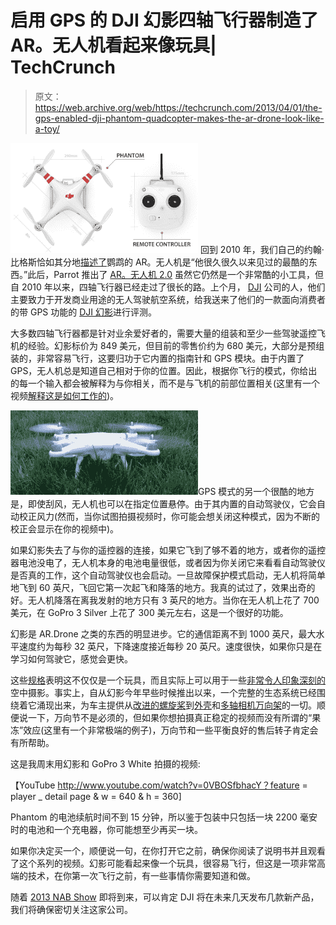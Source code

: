 # 启用 GPS 的 DJI 幻影四轴飞行器制造了 AR。无人机看起来像玩具| TechCrunch

> 原文：<https://web.archive.org/web/https://techcrunch.com/2013/04/01/the-gps-enabled-dji-phantom-quadcopter-makes-the-ar-drone-look-like-a-toy/>

[![dji_phantom](img/a5c6f349d90ca197f99cd3ca84481a7b.png)](https://web.archive.org/web/20230313195222/https://techcrunch.com/2013/04/01/the-gps-enabled-dji-phantom-quadcopter-makes-the-ar-drone-look-like-a-toy/dji_phantom/) 回到 2010 年，我们自己的约翰·比格斯恰如其分地[描述了](https://web.archive.org/web/20230313195222/https://techcrunch.com/2010/10/20/review-parrot-ar-drone/)鹦鹉的 AR。无人机是“他很久很久以来见过的最酷的东西。”此后，Parrot 推出了 [AR。无人机 2.0](https://web.archive.org/web/20230313195222/https://techcrunch.com/2012/03/01/parrot-ar-drone-2-priced-at-300-available-for-pre-order/) 虽然它仍然是一个非常酷的小工具，但自 2010 年以来，四轴飞行器已经走过了很长的路。上个月， [DJI](https://web.archive.org/web/20230313195222/http://www.dji-innovations.com/) 公司的人，他们主要致力于开发商业用途的无人驾驶航空系统，给我送来了他们的一款面向消费者的带 GPS 功能的 [DJI 幻影](https://web.archive.org/web/20230313195222/http://www.dji-innovations.com/products/phantom/overview/)进行评测。

大多数四轴飞行器都是针对业余爱好者的，需要大量的组装和至少一些驾驶遥控飞机的经验。幻影标价为 849 美元，但目前的零售价约为 680 美元，大部分是预组装的，非常容易飞行，这要归功于它内置的指南针和 GPS 模块。由于内置了 GPS，无人机总是知道自己相对于你的位置。因此，根据你飞行的模式，你给出的每一个输入都会被解释为与你相关，而不是与飞机的前部位置相关(这里有一个视频[解释这是如何工作的](https://web.archive.org/web/20230313195222/http://www.youtube.com/watch?feature=player_embedded&v=qubl3_NOHg4))。

[![phantom_grass](img/8b13563779295e267412093ee9d33d47.png)](https://web.archive.org/web/20230313195222/https://techcrunch.com/2013/04/01/the-gps-enabled-dji-phantom-quadcopter-makes-the-ar-drone-look-like-a-toy/phantom_grass/)GPS 模式的另一个很酷的地方是，即使刮风，无人机也可以在指定位置悬停。由于其内置的自动驾驶仪，它会自动校正风力(然而，当你试图拍摄视频时，你可能会想关闭这种模式，因为不断的校正会显示在你的视频中)。

如果幻影失去了与你的遥控器的连接，如果它飞到了够不着的地方，或者你的遥控器电池没电了，无人机本身的电池电量很低，或者因为你关闭它来看看自动驾驶仪是否真的工作，这个自动驾驶仪也会启动。一旦故障保护模式启动，无人机将简单地飞到 60 英尺，飞回它第一次起飞和降落的地方。我真的试过了，效果出奇的好。无人机降落在离我发射的地方只有 3 英尺的地方。当你在无人机上花了 700 美元，在 GoPro 3 Silver 上花了 300 美元左右，这是一个很好的功能。

幻影是 AR.Drone 之类的东西的明显进步。它的通信距离不到 1000 英尺，最大水平速度约为每秒 32 英尺，下降速度接近每秒 20 英尺。速度很快，如果你只是在学习如何驾驶它，感觉会更快。

这些[规格](https://web.archive.org/web/20230313195222/http://www.dji-innovations.com/products/phantom/specifications/)表明这不仅仅是一个玩具，而且实际上可以用于一些[非常令人印象深刻的](https://web.archive.org/web/20230313195222/http://www.youtube.com/watch?feature=player_embedded&v=ShVG-oU-wag)空中摄影。事实上，自从幻影今年早些时候推出以来，一个完整的生态系统已经围绕着它涌现出来，为车主提供从[改进的螺旋桨](https://web.archive.org/web/20230313195222/http://tppacks.com/store/index.php?route=product/product&path=60&product_id=64)到[外壳](https://web.archive.org/web/20230313195222/http://www.tradecraftcases.com/shop/dji-phantom-toughcase/)和[多轴相机万向架](https://web.archive.org/web/20230313195222/http://www.quadframe.us/products/gopro-2-axis-gimbal-for-phantom)的一切。顺便说一下，万向节不是必须的，但如果你想拍摄真正稳定的视频而没有所谓的“果冻”效应(这里有一个非常极端的例子)，万向节和一些平衡良好的售后转子肯定会有所帮助。

这是我周末用幻影和 GoPro 3 White 拍摄的视频:

【YouTube http://www.youtube.com/watch?v=0VBOSfbhacY？feature = player _ detail page & w = 640 & h = 360]

Phantom 的电池续航时间不到 15 分钟，所以鉴于包装中只包括一块 2200 毫安时的电池和一个充电器，你可能想至少再买一块。

如果你决定买一个，顺便说一句，在你打开它之前，确保你阅读了说明书并且观看了这个系列的视频。幻影可能看起来像一个玩具，很容易飞行，但这是一项非常高端的技术，在你第一次飞行之前，有一些事情你需要知道和做。

随着 [2013 NAB Show](https://web.archive.org/web/20230313195222/http://www.nabshow.com/) 即将到来，可以肯定 DJI 将在未来几天发布几款新产品，我们将确保密切关注这家公司。